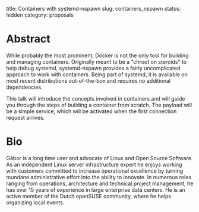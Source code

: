 title: Containers with systemd-nspawn
slug: containers_nspawn
status: hidden
category: proposals

 # Abstract
While probably the most prominent, Docker is not the only tool for building
and managing containers. Originally meant to be a "chroot on steroids" to
help debug systemd, systemd-nspawn provides a fairly uncomplicated approach
to work with containers. Being part of systemd, it is available on most
recent distributions out-of-the-box and requires no additional dependencies.

This talk will introduce the concepts involved in containers and will guide
you through the steps of building a container from scratch. The payload
will be a simple service, which will be activated when the first connection
request arrives.


 # Bio
 Gábor is a long time user and advocate of Linux and Open Source Software.
 As an independent Linux server infrastructure expert he enjoys working with
 customers committed to increase operational excellence by turning mundane
 administrative effort into the ability to innovate. In numerous roles
 ranging from operations, architecture and technical project management, he
 has over 15 years of experience in large enterprise data centers. He is an
 active member of the Dutch openSUSE community, where he helps organizing
 local events.

